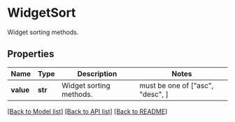 # WidgetSort

Widget sorting methods.

## Properties
Name | Type | Description | Notes
------------ | ------------- | ------------- | -------------
**value** | **str** | Widget sorting methods. |  must be one of ["asc", "desc", ]

[[Back to Model list]](README.md#documentation-for-models) [[Back to API list]](README.md#documentation-for-api-endpoints) [[Back to README]](README.md)



